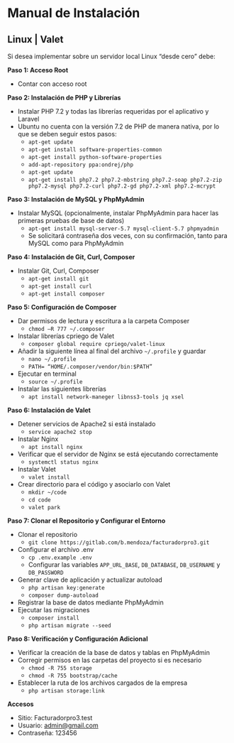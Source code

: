 # Manual de Instalación 
## Linux | Valet 

Si desea implementar sobre un servidor local Linux “desde cero” debe:

**Paso 1: Acceso Root**
- Contar con acceso root

**Paso 2: Instalación de PHP y Librerías**
- Instalar PHP 7.2 y todas las librerías requeridas por el aplicativo y Laravel
- Ubuntu no cuenta con la versión 7.2 de PHP de manera nativa, por lo que se deben seguir estos pasos:
  - `apt-get update`
  - `apt-get install software-properties-common`
  - `apt-get install python-software-properties`
  - `add-apt-repository ppa:ondrej/php`
  - `apt-get update`
  - `apt-get install php7.2 php7.2-mbstring php7.2-soap php7.2-zip php7.2-mysql php7.2-curl php7.2-gd php7.2-xml php7.2-mcrypt`

**Paso 3: Instalación de MySQL y PhpMyAdmin**
- Instalar MySQL (opcionalmente, instalar PhpMyAdmin para hacer las primeras pruebas de base de datos)
  - `apt-get install mysql-server-5.7 mysql-client-5.7 phpmyadmin`
  - Se solicitará contraseña dos veces, con su confirmación, tanto para MySQL como para PhpMyAdmin

**Paso 4: Instalación de Git, Curl, Composer**
- Instalar Git, Curl, Composer
  - `apt-get install git`
  - `apt-get install curl`
  - `apt-get install composer`

**Paso 5: Configuración de Composer**
- Dar permisos de lectura y escritura a la carpeta Composer
  - `chmod –R 777 ~/.composer`
- Instalar librerías cpriego de Valet
  - `composer global require cpriego/valet-linux`
- Añadir la siguiente línea al final del archivo `~/.profile` y guardar
  - `nano ~/.profile`
  - `PATH= “HOME/.composer/vendor/bin:$PATH”`
- Ejecutar en terminal
  - `source ~/.profile`
- Instalar las siguientes librerías
  - `apt install network-maneger libnss3-tools jq xsel`

**Paso 6: Instalación de Valet**
- Detener servicios de Apache2 si está instalado
  - `service apache2 stop`
- Instalar Nginx
  - `apt install nginx`
- Verificar que el servidor de Nginx se está ejecutando correctamente
  - `systemctl status nginx`
- Instalar Valet
  - `valet install`
- Crear directorio para el código y asociarlo con Valet
  - `mkdir ~/code`
  - `cd code`
  - `valet park`

**Paso 7: Clonar el Repositorio y Configurar el Entorno**
- Clonar el repositorio
  - `git clone https://gitlab.com/b.mendoza/facturadorpro3.git`
- Configurar el archivo .env
  - `cp .env.example .env`
  - Configurar las variables `APP_URL_BASE`, `DB_DATABASE`, `DB_USERNAME` y `DB_PASSWORD`
- Generar clave de aplicación y actualizar autoload
  - `php artisan key:generate`
  - `composer dump-autoload`
- Registrar la base de datos mediante PhpMyAdmin
- Ejecutar las migraciones
  - `composer install`
  - `php artisan migrate --seed`

**Paso 8: Verificación y Configuración Adicional**
- Verificar la creación de la base de datos y tablas en PhpMyAdmin
- Corregir permisos en las carpetas del proyecto si es necesario
  - `chmod -R 755 storage`
  - `chmod -R 755 bootstrap/cache`
- Establecer la ruta de los archivos cargados de la empresa
  - `php artisan storage:link`

**Accesos**
- Sitio: Facturadorpro3.test
- Usuario: admin@gmail.com
- Contraseña: 123456
